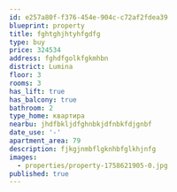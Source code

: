 ```yaml
---
id: e257a80f-f376-454e-904c-c72af2fdea39
blueprint: property
title: fghtghjhtyhfgdfg
type: buy
price: 324534
address: fghdfgolkfgkmhbn
district: Lumina
floor: 3
rooms: 3
has_lift: true
has_balcony: true
bathroom: 2
type_home: квартира
nearbu: jhdfbkljdfghnbkjdfnbkfdjgnbf
date_use: '-'
apartment_area: 79
description: fjkgjnmbflgknhbfglkhjnfg
images:
  - properties/property-1758621905-0.jpg
published: true
---
```

